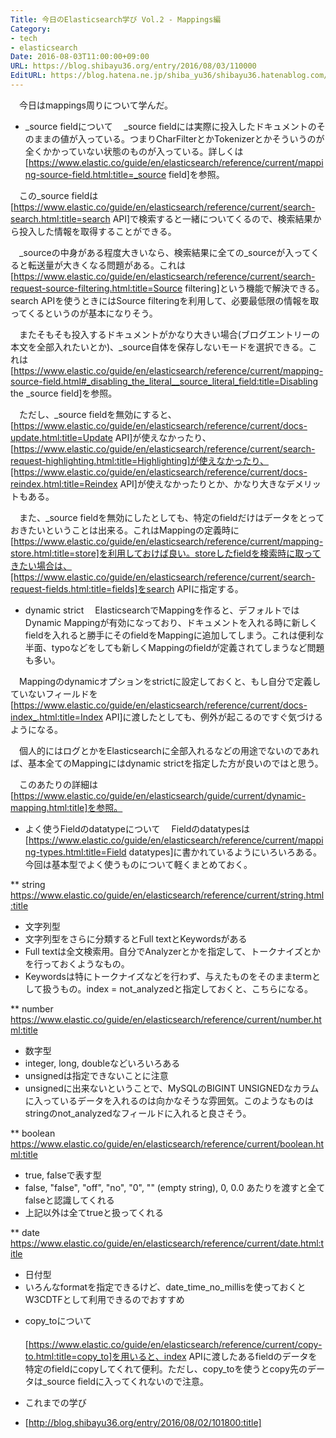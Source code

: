 ```yaml
---
Title: 今日のElasticsearch学び Vol.2 - Mappings編
Category:
- tech
- elasticsearch
Date: 2016-08-03T11:00:00+09:00
URL: https://blog.shibayu36.org/entry/2016/08/03/110000
EditURL: https://blog.hatena.ne.jp/shiba_yu36/shibayu36.hatenablog.com/atom/entry/10328749687177128286
---
```


　今日はmappings周りについて学んだ。

* _source fieldについて
　_source fieldには実際に投入したドキュメントのそのままの値が入っている。つまりCharFilterとかTokenizerとかそういうのが全くかかっていない状態のものが入っている。詳しくは[https://www.elastic.co/guide/en/elasticsearch/reference/current/mapping-source-field.html:title=_source field]を参照。

　この_source fieldは[https://www.elastic.co/guide/en/elasticsearch/reference/current/search-search.html:title=search API]で検索すると一緒についてくるので、検索結果から投入した情報を取得することができる。


　_sourceの中身がある程度大きいなら、検索結果に全ての_sourceが入ってくると転送量が大きくなる問題がある。これは[https://www.elastic.co/guide/en/elasticsearch/reference/current/search-request-source-filtering.html:title=Source filtering]という機能で解決できる。search APIを使うときにはSource filteringを利用して、必要最低限の情報を取ってくるというのが基本になりそう。


　またそもそも投入するドキュメントがかなり大きい場合(ブログエントリーの本文を全部入れたいとか)、_source自体を保存しないモードを選択できる。これは[https://www.elastic.co/guide/en/elasticsearch/reference/current/mapping-source-field.html#_disabling_the_literal__source_literal_field:title=Disabling the _source field]を参照。

　ただし、_source fieldを無効にすると、[https://www.elastic.co/guide/en/elasticsearch/reference/current/docs-update.html:title=Update API]が使えなかったり、[https://www.elastic.co/guide/en/elasticsearch/reference/current/search-request-highlighting.html:title=Highlighting]が使えなかったり、[https://www.elastic.co/guide/en/elasticsearch/reference/current/docs-reindex.html:title=Reindex API]が使えなかったりとか、かなり大きなデメリットもある。

　また、_source fieldを無効にしたとしても、特定のfieldだけはデータをとっておきたいということは出来る。これはMappingの定義時に[https://www.elastic.co/guide/en/elasticsearch/reference/current/mapping-store.html:title=store]を利用しておけば良い。storeしたfieldを検索時に取ってきたい場合は、[https://www.elastic.co/guide/en/elasticsearch/reference/current/search-request-fields.html:title=fields]をsearch APIに指定する。

* dynamic strict
　ElasticsearchでMappingを作ると、デフォルトではDynamic Mappingが有効になっており、ドキュメントを入れる時に新しくfieldを入れると勝手にそのfieldをMappingに追加してしまう。これは便利な半面、typoなどをしても新しくMappingのfieldが定義されてしまうなど問題も多い。

　Mappingのdynamicオプションをstrictに設定しておくと、もし自分で定義していないフィールドを[https://www.elastic.co/guide/en/elasticsearch/reference/current/docs-index_.html:title=Index API]に渡したとしても、例外が起こるのですぐ気づけるようになる。

　個人的にはログとかをElasticsearchに全部入れるなどの用途でないのであれば、基本全てのMappingにはdynamic strictを指定した方が良いのではと思う。

　このあたりの詳細は[https://www.elastic.co/guide/en/elasticsearch/guide/current/dynamic-mapping.html:title]を参照。

* よく使うFieldのdatatypeについて
　Fieldのdatatypesは[https://www.elastic.co/guide/en/elasticsearch/reference/current/mapping-types.html:title=Field datatypes]に書かれているようにいろいろある。今回は基本型でよく使うものについて軽くまとめておく。

** string
https://www.elastic.co/guide/en/elasticsearch/reference/current/string.html:title

- 文字列型
- 文字列型をさらに分類するとFull textとKeywordsがある
- Full textは全文検索用。自分でAnalyzerとかを指定して、トークナイズとかを行っておくようなもの。
- Keywordsは特にトークナイズなどを行わず、与えたものをそのままtermとして扱うもの。index = not_analyzedと指定しておくと、こちらになる。

** number
https://www.elastic.co/guide/en/elasticsearch/reference/current/number.html:title

- 数字型
- integer, long, doubleなどいろいろある
- unsignedは指定できないことに注意
- unsignedに出来ないということで、MySQLのBIGINT UNSIGNEDなカラムに入っているデータを入れるのは向かなそうな雰囲気。このようなものはstringのnot_analyzedなフィールドに入れると良さそう。

** boolean
https://www.elastic.co/guide/en/elasticsearch/reference/current/boolean.html:title

- true, falseで表す型
- false, "false", "off", "no", "0", "" (empty string), 0, 0.0 あたりを渡すと全てfalseと認識してくれる
- 上記以外は全てtrueと扱ってくれる

** date
https://www.elastic.co/guide/en/elasticsearch/reference/current/date.html:title

- 日付型
- いろんなformatを指定できるけど、date_time_no_millisを使っておくとW3CDTFとして利用できるのでおすすめ

* copy_toについて
　[https://www.elastic.co/guide/en/elasticsearch/reference/current/copy-to.html:title=copy_to]を用いると、index APIに渡したあるfieldのデータを特定のfieldにcopyしてくれて便利。ただし、copy_toを使うとcopy先のデータは_source fieldに入ってくれないので注意。

* これまでの学び
- [http://blog.shibayu36.org/entry/2016/08/02/101800:title]

